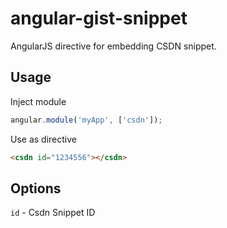 angular-gist-snippet
============

AngularJS directive for embedding CSDN snippet.

## Usage

Inject module

```js
angular.module('myApp', ['csdn']);
```

Use as directive

```html
<csdn id="1234556"></csdn>
```

## Options

` id ` - Csdn Snippet ID
